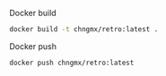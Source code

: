 Docker build

```sh
docker build -t chngmx/retro:latest .
```

Docker push

```sh
docker push chngmx/retro:latest
```
